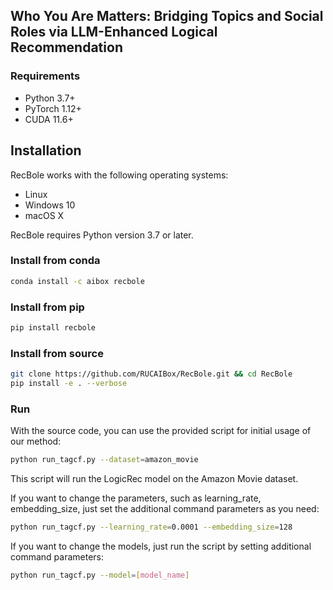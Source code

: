 ## Who You Are Matters: Bridging Topics and Social Roles via LLM-Enhanced Logical Recommendation


### Requirements

* Python 3.7+
* PyTorch 1.12+
* CUDA 11.6+


## Installation
RecBole works with the following operating systems:

* Linux
* Windows 10
* macOS X

RecBole requires Python version 3.7 or later.

### Install from conda

```bash
conda install -c aibox recbole
```

### Install from pip

```bash
pip install recbole
```

### Install from source
```bash
git clone https://github.com/RUCAIBox/RecBole.git && cd RecBole
pip install -e . --verbose
```

### Run
With the source code, you can use the provided script for initial usage of our method:

```bash
python run_tagcf.py --dataset=amazon_movie
```

This script will run the LogicRec model on the Amazon Movie dataset.

If you want to change the parameters, such as learning_rate, embedding_size, just set the additional command parameters as you need:

```bash
python run_tagcf.py --learning_rate=0.0001 --embedding_size=128
```

If you want to change the models, just run the script by setting additional command parameters:
```bash
python run_tagcf.py --model=[model_name]
```

<!-- #### Dataset
The [link](https://drive.google.com/drive/folders/14rS0lg7YaQksd1dLCU24PSl2_8_H7bgZ?usp=sharing) to our dataset is currently under construction and will be available upon publication.  -->